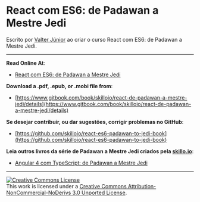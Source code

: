 # React com ES6: de Padawan a Mestre Jedi

Escrito por [Valter Júnior](http://github.com/jvcjunior/) ao criar o curso React com ES6: de Padawan a Mestre Jedi.

***

**Read Online At**:

* [React com ES6: de Padawan a Mestre Jedi](https://skilloio.gitbooks.io/react-de-padawan-a-mestre-jedi/)

**Download a .pdf, .epub, or .mobi file from**:

* [https://www.gitbook.com/book/skilloio/react-de-padawan-a-mestre-jedi/details](https://www.gitbook.com/book/skilloio/react-de-padawan-a-mestre-jedi/details)

**Se desejar contribuir, ou dar sugestões, corrigir problemas no GitHub**:

* [https://github.com/skilloio/react-es6-padawan-to-jedi-book](https://github.com/skilloio/react-es6-padawan-to-jedi-book)

**Leia outros livros da série de Padawan a Mestre Jedi criados pela [skillo.io](http://skillo.io)**:

* [Angular 4 com TypeScript: de Padawan a Mestre Jedi](https://skilloio.gitbooks.io/angular-4-com-typescript-de-padawan-a-mestre-jedi/content/)

***

<a rel="license" href="http://creativecommons.org/licenses/by-nc-nd/3.0/"><img alt="Creative Commons License" style="border-width:0" src="https://i.creativecommons.org/l/by-nc-nd/3.0/88x31.png" /></a><br />This work is licensed under a <a rel="license" href="http://creativecommons.org/licenses/by-nc-nd/3.0/">Creative Commons Attribution-NonCommercial-NoDerivs 3.0 Unported License</a>.
